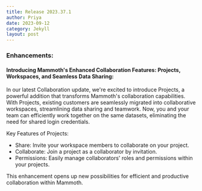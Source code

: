 ```yaml
---
title: Release 2023.37.1
author: Priya
date: 2023-09-12
category: Jekyll
layout: post
---
```


### Enhancements:

#### Introducing Mammoth's Enhanced Collaboration Features: Projects, Workspaces, and Seamless Data Sharing:
In our latest Collaboration update, we're excited to introduce Projects, a powerful addition that transforms Mammoth's collaboration capabilities. With Projects, existing customers are seamlessly migrated into collaborative workspaces, streamlining data sharing and teamwork. Now, you and your team can efficiently work together on the same datasets, eliminating the need for shared login credentials.

Key Features of Projects:

* Share: Invite your workspace members to collaborate on your project.
* Collaborate: Join a project as a collaborator by invitation.
* Permissions: Easily manage collaborators' roles and permissions within your projects.

This enhancement opens up new possibilities for efficient and productive collaboration within Mammoth.